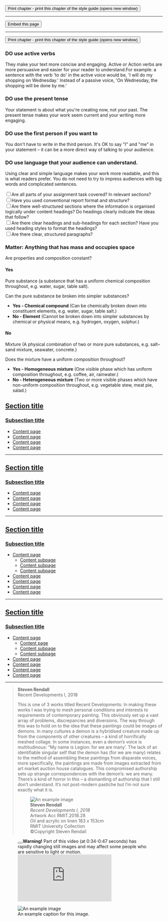 <button class="btn btn-print partprint" id="printthistype" type="button" tabindex="0">
    Print chapter<span class="visually-hidden"> - print this chapter of the style guide (opens new window)</span>
</button>

<hr>

<button class="btn-embed" id="printthistype" type="button" tabindex="0">
    Embed this page
</button>

<hr>

<button class="btn-sm" id="printthistype" type="button" tabindex="0">
    Print chapter<span class="visually-hidden"> - print this chapter of the style guide (opens new window)</span>
</button>

<div class="my-grid">
	<div class="card ">
<div class="card-body">
<h3 class="card-title ">DO use active verbs</h3>

<p class="large">They make your text more concise and engaging. Active or Action verbs are more persuasive and easier for your reader to understand.For example: a sentence with the verb 'to do' in the active voice would be, 'I will do my shopping on Wednesday.' Instead of a passive voice, 'On Wednesday, the shopping will be done by me.'</p>
<p>	
</p></div></div>
	<div class="card ">
<div class="card-body">
<h3 class="card-title ">DO use the present tense</h3>
 <p></p>
<p class="large">Your statement is about what you're creating now, not your past. The present tense makes your work seem current and your writing more engaging.</p>

</div></div>
	<div class="card ">
<div class="card-body">
<h3 class="card-title ">DO use the first person if you want to</h3>
 <p></p>
<p class="large"> You don't have to write in the third person. It's OK to say "I" and "me" in your statement – it can be a more direct way of talking to your audience.</p>

</div></div>
	<div class="card ">
<div class="card-body">
<h3 class="card-title ">DO use language that your audience can understand.</h3>
 <p></p>
<p class="large">Using clear and simple language makes your work more readable, and this is what readers prefer. You do not need to try to impress audiences with big words and complicated sentences.</p>

</div></div>

</div>


<div class="checklist">
	<div><input class="form-check-input" type="checkbox" id="checkbox1"><label for="checkbox1">Are all parts of your assignment task covered? In relevant sections?</label></div>
	<div><input class="form-check-input" type="checkbox" id="checkbox2"><label for="checkbox2">Have you used conventional report format and structure?</label></div>
	<div><input class="form-check-input" type="checkbox" id="checkbox3"><label for="checkbox3">Are there well-structured sections where the information is organised logically under content headings? Do headings clearly indicate the ideas that follow?</label></div>
	<div><input class="form-check-input" type="checkbox" id="checkbox4"><label for="checkbox4">Are there clear headings and sub-headings for each section? Have you used heading styles to format the headings?</label></div>
	<div><input class="form-check-input" type="checkbox" id="checkbox5"><label for="checkbox5">Are there clear, structured paragraphs?</label></div>
</div>

<h3>Matter: Anything that has mass and occupies space</h3>
<p>Are properties and composition constant?</p>
<h4 class="margin-top-sm">Yes</h4>
<p>Pure substance (a substance that has a uniform chemical composition throughout, e.g. water, sugar, table salt).</p>
<p>Can the pure substance be broken into simpler substances?</p>
<ul>
    <li>
        <strong>Yes - Chemical compound</strong> (Can be chemically broken down into constituent elements, e.g. water, sugar, table salt.)
    </li>
    <li>
        <strong>No - Element</strong> (Cannot be broken down into simpler substances by chemical or physical means, e.g. hydrogen, oxygen, sulphur.)
    </li>
</ul>
<h4 class="margin-top-sm">No</h4>
<p>Mixture (A physical combination of two or more pure substances, e.g. salt–sand mixture, seawater, concrete.)</p>
<p>Does the mixture have a uniform composition throughout?</p>
<ul>
    <li>
        <strong>Yes - Homogeneous mixture</strong> (One visible phase which has uniform composition throughout, e.g. coffee, air, rainwater.)
    </li>
    <li>
        <strong>No - Heterogeneous mixture</strong> (Two or more visible phases which have non-uniform composition throughout, e.g. vegetable stew, meat pie, salad.)
    </li>
</ul>


<nav class="right-nav" aria-label="Section Menu">
    <h2><a href="">Section title</a></h2>
    <h3><a href="" class="selected">Subsection title</a></h3>
    <ul>
        <li><a href="">Content page</a></li>
        <li><a href="">Content page</a></li>
        <li><a href="">Content page</a></li>
        <li><a href="">Content page</a></li>
    </ul>
</nav>
<hr />
<nav class="right-nav" aria-label="Section Menu">
    <h2><a href="">Section title</a></h2>
    <h3><a href="">Subsection title</a></h3>
    <ul>
        <li><a href="" class="selected" aria-current="page">Content page</a></li>
        <li><a href="">Content page</a></li>
        <li><a href="">Content page</a></li>
        <li><a href="">Content page</a></li>
    </ul>
</nav>
<hr />
<nav class="right-nav" aria-label="Section Menu">
    <h2><a href="">Section title</a></h2>
    <h3><a href="">Subsection title</a></h3>
    <ul>
        <li>
            <a href="" class="selected">Content page</a>
            <ul>
                <li><a href="">Content subpage</a></li>
                <li><a href="">Content subpage</a></li>
                <li><a href="">Content subpage</a></li>
            </ul>
        </li>
        <li><a href="">Content page</a></li>
        <li><a href="">Content page</a></li>
        <li><a href="">Content page</a></li>
        <li><a href="">Content page</a></li>
    </ul>
</nav>
<hr />
<nav class="right-nav" aria-label="Section Menu">
    <h2><a href="">Section title</a></h2>
    <h3><a href="">Subsection title</a></h3>
    <ul>
        <li>
            <a href="">Content page</a>
            <ul>
                <li><a href="" class="selected">Content page</a></li>
                <li><a href="">Content subpage</a></li>
                <li><a href="">Content subpage</a></li>
            </ul>
        </li>
        <li><a href="">Content page</a></li>
        <li><a href="">Content page</a></li>
        <li><a href="">Content page</a></li>
        <li><a href="">Content page</a></li>
    </ul>
</nav>
<hr />


<blockquote>  
	<p><strong>Steven Rendall</strong><br />Recent Developments I, 2018</p>
    <p>This is one of 3 works titled Recent Developments: In making these works I was trying to mesh personal conditions and interests to requirements of contemporary painting. This obviously set up a vast array of problems, discrepancies and diversions. The way through this was to hold on to the idea that these paintings could be images of demons. In many cultures a demon is a hybridised creature made up from the components of other creatures – a kind of horrifically meshed collage. In some instances, even a demon’s voice is multitudinous: “My name is Legion: for we are many’. The lack of an identifiable singular self that the demon has (for we are many) relates to the method of assembling these paintings from disparate voices, more specifically, the paintings are made from images extracted from art market auction house catalogues. This compromised authorship sets up strange correspondences with the demon’s: we are many. There’s a kind of horror in this – a dismantling of authorship that I still don’t understand. It’s not post-modern pastiche but I’m not sure exactly what it is.</p>
    <figure class="caption-side">
	<div class="img-caption-wrap">
		<div class="portrait">
    			<img src="https://learninglab.rmit.edu.au/sites/default/files/1474StevenRendallImage1.jpg" alt="An example image" />
		</div>
		<figcaption><strong>Steven Rendall</strong><br />
<em>Recent Developments I, 2018</em><br />
Artwork Acc RMIT.2018.28<br />
Oil and acrylic on linen 183 x 153cm<br />
RMIT University Collection<br />
©Copyright Steven Rendall</figcaption>
	</div>
</figure>
</blockquote>

<figure class="video">
    <div class="alert alert-danger alert-dismissible"> <button type="button" class="btn-close" data-bs-dismiss="alert" aria-label="Close"></button><strong>Warning!</strong> Part of this video (at 0:34-0:47 seconds) has rapidly changing still images and may affect some people who are sensitive to light or motion.</div>
	<div class="responsive-video">
        <iframe src="https://www.youtube.com/embed/videoseries?si=oYmUEungdTmIUaTL&amp;list=PLJaq64dKJZorzAv3iyn9nvxGA569H9nDH" frameborder="0" allowfullscreen=""></iframe>
	</div>
	<div class="accordion-item transcript">
		<!-- lots of additional accordion code goes here -->	
	</div>
</figure>

<figure>
	<img src="https://learninglab.rmit.edu.au/sites/default/files/1474StevenRendallImage1.jpg" alt="An example image" />
	<figcaption>An example caption for this image.</figcaption>
</figure>